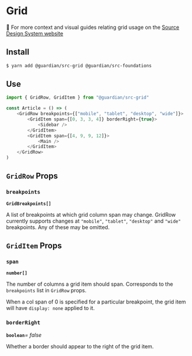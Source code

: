 # Grid

📣 For more context and visual guides relating grid usage on the [Source Design System website](https://zeroheight.com/2a1e5182b/p/41be19)

## Install

```sh
$ yarn add @guardian/src-grid @guardian/src-foundations
```

## Use

```js
import { GridRow, GridItem } from "@guardian/src-grid"

const Article = () => (
    <GridRow breakpoints={["mobile", "tablet", "desktop", "wide"]}>
        <GridItem span={[0, 3, 3, 4]} borderRight={true}>
            <Sidebar />
        </GridItem>
        <GridItem span={[4, 9, 9, 12]}>
            <Main />
        </GridItem>
    </GridRow>
)
```

## `GridRow` Props

### `breakpoints`

**`GridBreakpoints[]`**

A list of breakpoints at which grid column span may change. GridRow currently
supports changes at `"mobile"`, `"tablet"`, `"desktop"` and `"wide"` breakpoints.
Any of these may be omitted.

## `GridItem` Props

### `span`

**`number[]`**

The number of columns a grid item should span. Corresponds to the `breakpoints` list
in `GridRow` props.

When a col span of 0 is specified for a particular breakpoint, the grid item will have
`display: none` applied to it.

### `borderRight`

**`boolean`**_= false_

Whether a border should appear to the right of the grid item.
